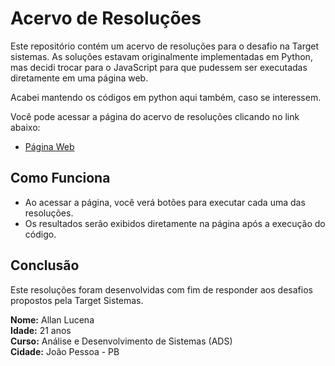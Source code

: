 # Acervo de Resoluções

Este repositório contém um acervo de resoluções para o desafio na Target sistemas. As soluções estavam originalmente implementadas em Python, mas decidi trocar para o JavaScript para que pudessem ser executadas diretamente em uma página web.

Acabei mantendo os códigos em python aqui também, caso se interessem.


Você pode acessar a página do acervo de resoluções clicando no link abaixo:

- [Página Web](https://allanlucn.github.io/DesafioEstagioTarget/)


## Como Funciona

- Ao acessar a página, você verá botões para executar cada uma das resoluções.
- Os resultados serão exibidos diretamente na página após a execução do código.

## Conclusão

Este resoluções foram desenvolvidas com fim de responder aos desafios propostos pela Target Sistemas.

**Nome:** Allan Lucena  
**Idade:** 21 anos  
**Curso:** Análise e Desenvolvimento de Sistemas (ADS)  
**Cidade:** João Pessoa - PB  

